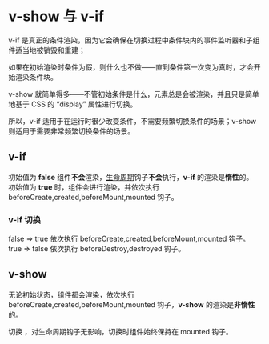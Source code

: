 # v-show 与 v-if 

v-if 是真正的条件渲染，因为它会确保在切换过程中条件块内的事件监听器和子组件适当地被销毁和重建；

如果在初始渲染时条件为假，则什么也不做——直到条件第一次变为真时，才会开始渲染条件块。

v-show 就简单得多——不管初始条件是什么，元素总是会被渲染，并且只是简单地基于 CSS 的 “display” 属性进行切换。

所以，v-if 适用于在运行时很少改变条件，不需要频繁切换条件的场景；v-show 则适用于需要非常频繁切换条件的场景。

## v-if

初始值为 **false** 组件**不会**渲染，[生命周期](https://so.csdn.net/so/search?q=生命周期&spm=1001.2101.3001.7020)钩子**不会**执行，**v-if** 的渲染是**惰性**的。
初始值为 **true** 时，组件会进行渲染，并依次执行 beforeCreate,created,beforeMount,mounted 钩子。

### **v-if** 切换

false => true
依次执行 beforeCreate,created,beforeMount,mounted 钩子。
true => false
依次执行 beforeDestroy,destroyed 钩子。

## v-show

无论初始状态，组件都会渲染，依次执行 beforeCreate,created,beforeMount,mounted 钩子，**v-show** 的渲染是**非惰性**的。

切换 ，对生命周期钩子无影响，切换时组件始终保持在 mounted 钩子。